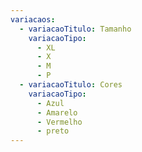 ```yaml
---
variacaos:
  - variacaoTitulo: Tamanho
    variacaoTipo:
      - XL
      - X
      - M
      - P
  - variacaoTitulo: Cores
    variacaoTipo:
      - Azul
      - Amarelo
      - Vermelho
      - preto
---
```

